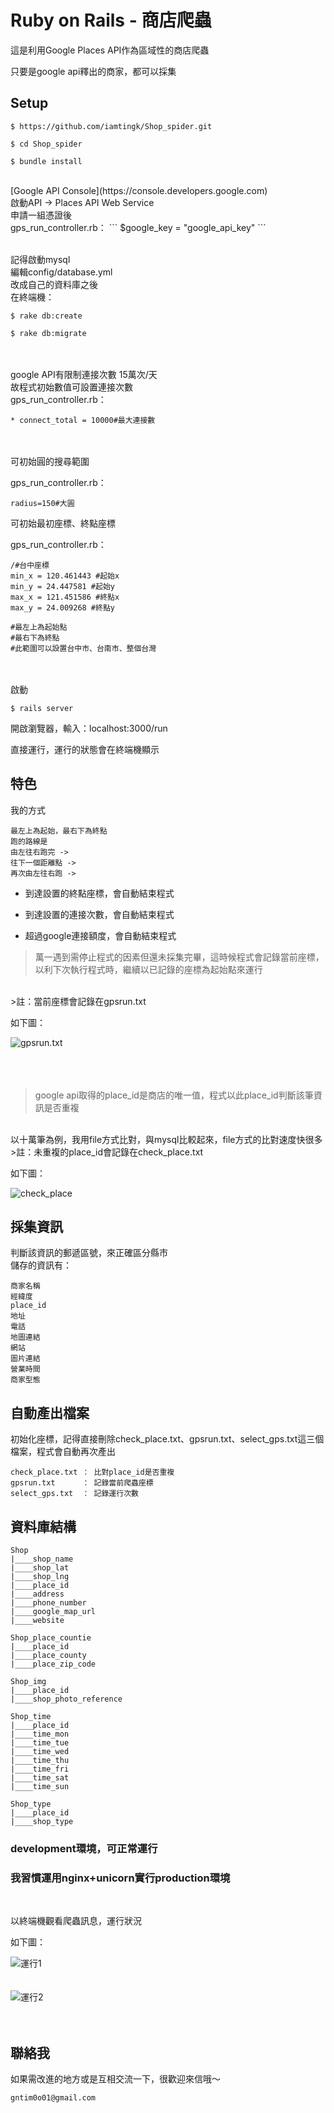 
# Ruby on Rails - 商店爬蟲


這是利用Google Places API作為區域性的商店爬蟲



只要是google api釋出的商家，都可以採集


## Setup
```
$ https://github.com/iamtingk/Shop_spider.git

$ cd Shop_spider

$ bundle install
```

</br>
[Google API Console](https://console.developers.google.com)
</br>
啟動API -> Places API Web Service
</br>
申請一組憑證後
</br>
gps_run_controller.rb：
```
$google_key = "google_api_key"
```
</br></br>

記得啟動mysql
</br>
編輯config/database.yml
</br>
改成自己的資料庫之後
</br>
在終端機：
```
$ rake db:create

$ rake db:migrate
```
</br></br>
google API有限制連接次數 15萬次/天 
</br>
故程式初始數值可設置連接次數
</br>
gps_run_controller.rb：
```
* connect_total = 10000#最大連接數
```
</br>
</br>
可初始圓的搜尋範圍

gps_run_controller.rb：
```
radius=150#大圓
```

可初始最初座標、終點座標

gps_run_controller.rb：
```
/#台中座標
min_x = 120.461443 #起始x
min_y = 24.447581 #起始y
max_x = 121.451586 #終點x
max_y = 24.009268 #終點y

#最左上為起始點
#最右下為終點
#此範圍可以設置台中市、台南市、整個台灣
```
</br></br>
啟動
```
$ rails server
```


開啟瀏覽器，輸入：localhost:3000/run

直接運行，運行的狀態會在終端機顯示


## 特色
我的方式
```
最左上為起始，最右下為終點
跑的路線是
由左往右跑完 -> 
往下一個距離點 -> 
再次由左往右跑 -> 
```


* 到達設置的終點座標，會自動結束程式


* 到達設置的連接次數，會自動結束程式


* 超過google連接額度，會自動結束程式


>萬一遇到需停止程式的因素但還未採集完畢，這時候程式會記錄當前座標，以利下次執行程式時，繼續以已記錄的座標為起始點來運行
</br>
>註：當前座標會記錄在gpsrun.txt


如下圖：


![gpsrun.txt](https://github.com/iamtingk/Shop_spider/blob/master/pic/14233.png)
</br></br></br></br>
>google api取得的place_id是商店的唯一值，程式以此place_id判斷該筆資訊是否重複
</br>
以十萬筆為例，我用file方式比對，與mysql比較起來，file方式的比對速度快很多
</br>
>註：未重複的place_id會記錄在check_place.txt


如下圖：


![check_place](https://github.com/iamtingk/Shop_spider/blob/master/pic/14234.png)





## 採集資訊
判斷該資訊的郵遞區號，來正確區分縣市
</br>
儲存的資訊有：
```
商家名稱
經緯度
place_id
地址
電話
地圖連結
網站
圖片連結
營業時間
商家型態
```



## 自動產出檔案
初始化座標，記得直接刪除check_place.txt、gpsrun.txt、select_gps.txt這三個檔案，程式會自動再次產出
```
check_place.txt ： 比對place_id是否重複
gpsrun.txt      ： 記錄當前爬蟲座標
select_gps.txt  ： 記錄運行次數
```

## 資料庫結構
```
Shop
|____shop_name
|____shop_lat
|____shop_lng
|____place_id
|____address
|____phone_number
|____google_map_url
|____website

Shop_place_countie
|____place_id
|____place_county
|____place_zip_code

Shop_img
|____place_id
|____shop_photo_reference

Shop_time
|____place_id
|____time_mon
|____time_tue
|____time_wed
|____time_thu
|____time_fri
|____time_sat
|____time_sun

Shop_type
|____place_id
|____shop_type
```


### development環境，可正常運行
### 我習慣運用nginx+unicorn實行production環境
</br>

以終端機觀看爬蟲訊息，運行狀況

如下圖：




![運行1](https://github.com/iamtingk/Shop_spider/blob/master/pic/14231.png)
</br>
</br>
</br>
![運行2](https://github.com/iamtingk/Shop_spider/blob/master/pic/14232.png)
</br>
</br>
</br>

## 聯絡我
如果需改進的地方或是互相交流一下，很歡迎來信哦～
```
gntim0o01@gmail.com
```
</br>
</br>
